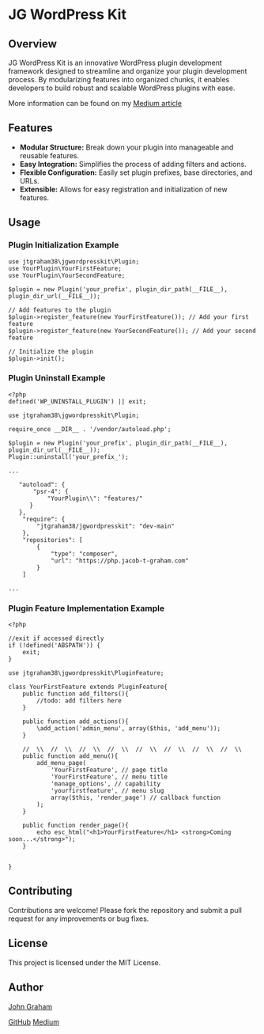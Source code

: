 # JG WordPress Kit

## Overview

JG WordPress Kit is an innovative WordPress plugin development framework designed to streamline and organize your plugin development process. By modularizing features into organized chunks, it enables developers to build robust and scalable WordPress plugins with ease.

More information can be found on my [Medium article](https://medium.com/@jtgraham38/my-innovative-wordpress-plugin-development-framework-ede03f540f6)

## Features

- **Modular Structure:** Break down your plugin into manageable and reusable features.
- **Easy Integration:** Simplifies the process of adding filters and actions.
- **Flexible Configuration:** Easily set plugin prefixes, base directories, and URLs.
- **Extensible:** Allows for easy registration and initialization of new features.

## Usage

### Plugin Initialization Example

```php:your-plugin.php
use jtgraham38\jgwordpresskit\Plugin;
use YourPlugin\YourFirstFeature;
use YourPlugin\YourSecondFeature;

$plugin = new Plugin('your_prefix', plugin_dir_path(__FILE__), plugin_dir_url(__FILE__));

// Add features to the plugin
$plugin->register_feature(new YourFirstFeature()); // Add your first feature
$plugin->register_feature(new YourSecondFeature()); // Add your second feature

// Initialize the plugin
$plugin->init();
```

### Plugin Uninstall Example

```php:uninstall.php
<?php
defined('WP_UNINSTALL_PLUGIN') || exit;

use jtgraham38\jgwordpresskit\Plugin;

require_once __DIR__ . '/vendor/autoload.php';

$plugin = new Plugin('your_prefix', plugin_dir_path(__FILE__), plugin_dir_url(__FILE__));
Plugin::uninstall('your_prefix_');
```


```json: composer.json
...

   "autoload": {
       "psr-4": {
           "YourPlugin\\": "features/"
      }
   },
    "require": {
        "jtgraham38/jgwordpresskit": "dev-main"
    },
    "repositories": [
        {
            "type": "composer",
            "url": "https://php.jacob-t-graham.com"
        }
    ]

...

```
### Plugin Feature Implementation Example

```php:features/YourFirstFeature/YourFirstFeature.php
<?php

//exit if accessed directly
if (!defined('ABSPATH')) {
    exit;
}

use jtgraham38\jgwordpresskit\PluginFeature;

class YourFirstFeature extends PluginFeature{
    public function add_filters(){
        //todo: add filters here
    }

    public function add_actions(){
        \add_action('admin_menu', array($this, 'add_menu'));
    }

    //  \\  //  \\  //  \\  //  \\  //  \\  //  \\  //  \\  //  \\
    public function add_menu(){
        add_menu_page(
            'YourFirstFeature', // page title
            'YourFirstFeature', // menu title
            'manage_options', // capability
            'yourfirstfeature', // menu slug
            array($this, 'render_page') // callback function
        );
    }

    public function render_page(){
        echo esc_html("<h1>YourFirstFeature</h1> <strong>Coming soon...</strong>");
    }


}
```

## Contributing

Contributions are welcome! Please fork the repository and submit a pull request for any improvements or bug fixes.

## License

This project is licensed under the MIT License.

## Author

[John Graham](https://jacob-t-graham.com/contact/)

[GitHub](https://github.com/jtgraham38) [Medium](https://medium.com/@jtgraham38)